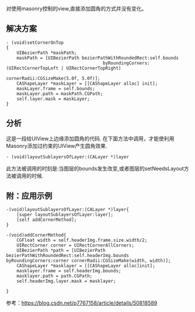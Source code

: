 对使用masonry控制的view,直接添加圆角的方式并没有变化。

## 解决方案

```
- (void)setCornerOnTop
{
    UIBezierPath *maskPath;
    maskPath = [UIBezierPath bezierPathWithRoundedRect:self.bounds
                                     byRoundingCorners:(UIRectCornerTopLeft | UIRectCornerTopRight)
                                           cornerRadii:CGSizeMake(5.0f, 5.0f)];
    CAShapeLayer *maskLayer = [[CAShapeLayer alloc] init];
    maskLayer.frame = self.bounds;
    maskLayer.path = maskPath.CGPath;
    self.layer.mask = maskLayer;
}
```

## 分析
这是一段给UIView上边缘添加圆角的代码.
在下面方法中调用，才能使利用Masonry添加过约束的UIView产生圆角效果.
```
- (void)layoutSublayersOfLayer:(CALayer *)layer
```

此方法被调用的时刻是:当图层的bounds发生改变,或者图层的setNeedsLayout方法被调用的时候.

## 附：应用示例
```
-(void)layoutSublayersOfLayer:(CALayer *)layer{
    [super layoutSublayersOfLayer:layer];
    [self addCornerMethod];
}

-(void)addCornerMethod{
    CGFloat width = self.headerImg.frame.size.width/2;
    UIRectCorner corner = UIRectCornerAllCorners;
    UIBezierPath *path = [UIBezierPath bezierPathWithRoundedRect:self.headerImg.bounds byRoundingCorners:corner cornerRadii:CGSizeMake(width, width)];
    CAShapeLayer *masklayer = [[CAShapeLayer alloc]init];
    masklayer.frame = self.headerImg.bounds;
    masklayer.path = path.CGPath;
    self.headerImg.layer.mask = masklayer;
    
}
```
参考：https://blog.csdn.net/p7767158/article/details/50818589